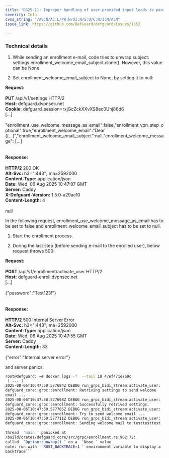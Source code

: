 ```yaml
---
title: "DG25-11: Improper handling of user-provided input leads to panic"
severity: Info
cvss_string: "/AV:N/AC:L/PR:N/UI:N/S:U/C:N/I:N/A:N"
issue_link: https://github.com/DefGuard/defguard/issues/1552

---
```


### Technical details

1.  While sending an enrollment e-mail, code tries to unwrap subject: settings.enrollment_welcome_email_subject.clone().
    However, this value can be None.

2.  Set enrollment_welcome_email_subject to None, by setting it to null:

**Request:**\
\
**PUT** /api/v1/settings HTTP/2\
**Host:** defguard.dvpnsec.net\
**Cookie:** defguard_session=rxjGcZckXXvXS8ec0Uhj86d6\
\[\...\]\
\
\"enrollment_use_welcome_message_as_email\":false,\"enrollment_vpn_step_optional\":true,\"enrollment_welcome_email\":\"Dear
{\[\...\]\",\"enrollment_welcome_email_subject\":null,\"enrollment_welcome_message\":
\[\...\]\
\
\
**Response:**\
\
**HTTP/2** 200 OK\
**Alt-Svc:** h3=\":443\"; ma=2592000\
**Content-Type:** application/json\
**Date:** Wed, 06 Aug 2025 10:47:07 GMT\
**Server:** Caddy\
**X-Defguard-Version:** 1.5.0-a29ac10\
**Content-Length:** 4\
\
null

In the following request, enrollment_use_welcome_message_as_email has to
be set to false and enrollment_welcome_email_subject has to be set to
null.

1.  Start the enrollment process.

2.  During the last step (before sending e-mail to the enrolled user),
    below request throws 500:

**Request:**\
\
**POST** /api/v1/enrollment/activate_user HTTP/2\
**Host:** defguard-enroll.dvpnsec.net\
\[\...\]\
\
{\"password\":\"Test123!\"}\
\
\
**Response:**\
\
**HTTP/2** 500 Internal Server Error\
**Alt-Svc:** h3=\":443\"; ma=2592000\
**Content-Type:** application/json\
**Date:** Wed, 06 Aug 2025 10:47:55 GMT\
**Server:** Caddy\
**Content-Length:** 33\
\
{\"error\":\"Internal server error\"}

and server panics:

```sh
root@defguard: ~# docker logs -f  --tail 10 47ef471e760c 
 [ ... ] 
2025-08-06T10:47:50.577684Z DEBUG run_grpc_bidi_stream:activate_user:
defguard_core::grpc::enrollment: Retriving settings to send welcome
email ... 
2025-08-06T10:47:50.577698Z DEBUG run_grpc_bidi_stream:activate_user:
defguard_core::grpc::enrollment: Successfully retrived settings. 
2025-08-06T10:47:50.577705Z DEBUG run_grpc_bidi_stream:activate_user:
defguard_core::grpc::enrollment: Try to send welcome email ... 
2025-08-06T10:47:50.577711Z DEBUG run_grpc_bidi_stream:activate_user:
defguard_core::grpc::enrollment: Sending welcome mail to testtesttest 
 
thread  'main ' panicked at
/build/crates/defguard_core/src/grpc/enrollment.rs:902:72: 
called  `Option::unwrap() ` on a  `None ` value 
note: run with  `RUST_BACKTRACE=1 ` environment variable to display a
backtrace```
